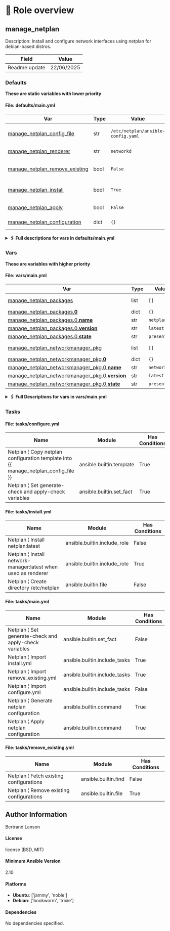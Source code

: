<!-- DOCSIBLE START -->

# 📃 Role overview

## manage_netplan



Description: Install and configure network interfaces using netplan for debian-based distros.


| Field                | Value           |
|--------------------- |-----------------|
| Readme update        | 22/06/2025 |








### Defaults

**These are static variables with lower priority**

#### File: defaults/main.yml

| Var          | Type         | Value       |Required    | Title       |
|--------------|--------------|-------------|------------|-------------|
| [manage_netplan_config_file](defaults/main.yml#L9)   | str | `/etc/netplan/ansible-config.yaml` |    false  |  Netplan configuration file |
| [manage_netplan_renderer](defaults/main.yml#L16)   | str | `networkd` |    false  |  Netplan renderer |
| [manage_netplan_remove_existing](defaults/main.yml#L23)   | bool | `False` |    false  |  Remove existing configurations |
| [manage_netplan_install](defaults/main.yml#L30)   | bool | `True` |    false  |  Manage Netplan installation |
| [manage_netplan_apply](defaults/main.yml#L37)   | bool | `False` |    false  |  Apply Netplan configuration |
| [manage_netplan_configuration](defaults/main.yml#L44)   | dict | `{}` |    true  |  Netplan configuration |
<details>
<summary><b>🖇️ Full descriptions for vars in defaults/main.yml</b></summary>
<br>
<table>
<th>Var</th><th>Description</th>
<tr><td><b>manage_netplan_config_file</b></td><td>Specifies the file path for the Netplan configuration.<br>
The file must have a .yaml extension, as some Netplan versions may not support .yml.<br></td></tr>
<tr><td><b>manage_netplan_renderer</b></td><td>Defines the backend used by Netplan to apply network settings.<br>
Possible values are 'NetworkManager' or 'networkd'.<br></td></tr>
<tr><td><b>manage_netplan_remove_existing</b></td><td>Determines whether to delete all existing Netplan configurations before applying new ones.<br>
Set to true to remove all configurations in /etc/netplan.<br></td></tr>
<tr><td><b>manage_netplan_install</b></td><td>Controls whether the Netplan package should be installed.<br>
Set to true to ensure Netplan is installed.<br></td></tr>
<tr><td><b>manage_netplan_apply</b></td><td>Specifies whether to apply the Netplan configuration after changes are made.<br>
Set to true to automatically apply the configuration.<br></td></tr>
<tr><td><b>manage_netplan_configuration</b></td><td>Defines the Netplan configuration as a dictionary.<br>
Use this to specify the desired network settings.<br></td></tr>
</table>
<br>
</details>


### Vars

**These are variables with higher priority**
#### File: vars/main.yml

| Var          | Type         | Value       |Required    | Title       |
|--------------|--------------|-------------|------------|-------------|
| [manage_netplan_packages](vars/main.yml#L7)   | list | `[]` |    false  |  Netplan packages |
| [manage_netplan_packages.**0**](vars/main.yml#L8)   | dict | `{}` |    None  |  None |
| [manage_netplan_packages.0.**name**](vars/main.yml#L8)   | str | `netplan.io` |    None  |  None |
| [manage_netplan_packages.0.**version**](vars/main.yml#L9)   | str | `latest` |    None  |  None |
| [manage_netplan_packages.0.**state**](vars/main.yml#L10)   | str | `present` |    None  |  None |
| [manage_netplan_networkmanager_pkg](vars/main.yml#L15)   | list | `[]` |    false  |  NetworkManager packages |
| [manage_netplan_networkmanager_pkg.**0**](vars/main.yml#L16)   | dict | `{}` |    None  |  None |
| [manage_netplan_networkmanager_pkg.0.**name**](vars/main.yml#L16)   | str | `network` |    None  |  None |
| [manage_netplan_networkmanager_pkg.0.**version**](vars/main.yml#L17)   | str | `latest` |    None  |  None |
| [manage_netplan_networkmanager_pkg.0.**state**](vars/main.yml#L18)   | str | `present` |    None  |  None |
<details>
<summary><b>🖇️ Full Descriptions for vars in vars/main.yml</b></summary>
<br>
<table>
<th>Var</th><th>Description</th>
<tr><td><b>manage_netplan_packages</b></td><td>List of packages necessary for Netplan functionality</td></tr>
<tr><td><b>manage_netplan_networkmanager_pkg</b></td><td>List of packages required to enable NetworkManager functionality</td></tr>
</table>
<br>
</details>


### Tasks


#### File: tasks/configure.yml

| Name | Module | Has Conditions |
| ---- | ------ | -------------- |
| Netplan ¦ Copy netplan configuration template into {{ manage_netplan_config_file }} | ansible.builtin.template | True |
| Netplan ¦ Set generate-check and apply-check variables | ansible.builtin.set_fact | True |

#### File: tasks/install.yml

| Name | Module | Has Conditions |
| ---- | ------ | -------------- |
| Netplan ¦ Install netplan:latest | ansible.builtin.include_role | False |
| Netplan ¦ Install network-manager:latest when used as renderer | ansible.builtin.include_role | True |
| Netplan ¦ Create directory /etc/netplan | ansible.builtin.file | False |

#### File: tasks/main.yml

| Name | Module | Has Conditions |
| ---- | ------ | -------------- |
| Netplan ¦ Set generate-check and apply-check variables | ansible.builtin.set_fact | False |
| Netplan ¦ Import install.yml | ansible.builtin.include_tasks | True |
| Netplan ¦ Import remove_existing.yml | ansible.builtin.include_tasks | True |
| Netplan ¦ Import configure.yml | ansible.builtin.include_tasks | False |
| Netplan ¦ Generate netplan configuration | ansible.builtin.command | True |
| Netplan ¦ Apply netplan configuration | ansible.builtin.command | True |

#### File: tasks/remove_existing.yml

| Name | Module | Has Conditions |
| ---- | ------ | -------------- |
| Netplan ¦ Fetch existing configurations | ansible.builtin.find | False |
| Netplan ¦ Remove existing configurations | ansible.builtin.file | True |







## Author Information
Bertrand Lanson

#### License

license (BSD, MIT)

#### Minimum Ansible Version

2.10

#### Platforms

- **Ubuntu**: ['jammy', 'noble']
- **Debian**: ['bookworm', 'trixie']


#### Dependencies

No dependencies specified.
<!-- DOCSIBLE END -->
